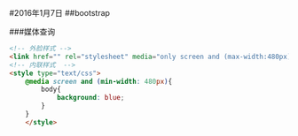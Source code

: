 #2016年1月7日
##bootstrap

###媒体查询

```html
<!-- 外脸样式 -->
<link href="" rel="stylesheet" media="only screen and (max-width:480px)">
<!-- 内联样式  -->
<style type="text/css">
    @media screen and (min-width: 480px){
        body{
            background: blue;
        }
    }
    </style>
```
